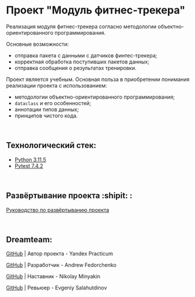 # Проект "Модуль фитнес-трекера"
Реализация модуля фитнес-трекера согласно методологии объектно-ориентированного программирования. 

Основные возможности:
- отправка пакета с данными с датчиков финтес-трекера;
- корректная обработка поступивших пакетов данных;
- отправка сообщения о результатах тренировки.

Проект является учебным. Основная польза в приобретении понимания реализации проекта с использованием:
- методологии объектно-ориентированного программирования;
- `dataclass` и его особенностей;
- аннотации типов данных;
- принципов чистого кода.

<br>

## Технологический стек:
- [Python 3.11.5](https://docs.python.org/release/3.11.5/)
- [Pytest 7.4.2](https://docs.pytest.org/en/7.4.x/)

<br>

## Развёртывание проекта :shipit: :
[Руководство по развёртыванию проекта](./SetUp.md)

<br>

## Dreamteam:

[GitHub](https://github.com/yandex-praktikum) | Автор проекта - Yandex Practicum  

[GitHub](https://github.com/Furturnax) | Разработчик - Andrew Fedorchenko 

[GitHub](https://github.com/nik-miniakink) | Наставник - Nikolay Minyakin

[GitHub](https://github.com/EugeneSal) | Ревьюер - Evgeniy Salahutdinov

